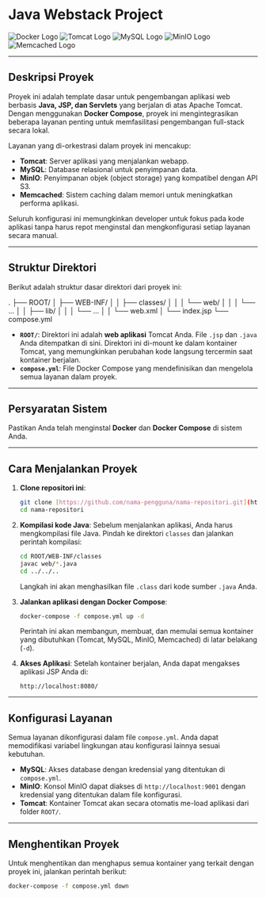 # Java Webstack Project

![Docker Logo](https://img.shields.io/badge/docker-%230db7ed.svg?style=for-the-badge&logo=docker&logoColor=white)
![Tomcat Logo](https://img.shields.io/badge/tomcat-%23F8DC75.svg?style=for-the-badge&logo=apache-tomcat&logoColor=black)
![MySQL Logo](https://img.shields.io/badge/mysql-%2300f.svg?style=for-the-badge&logo=mysql&logoColor=white)
![MinIO Logo](https://img.shields.io/badge/minio-%23ff504c.svg?style=for-the-badge&logo=minio&logoColor=white)
![Memcached Logo](https://img.shields.io/badge/memcached-%23000.svg?style=for-the-badge&logo=memcached&logoColor=white)

---

## Deskripsi Proyek

Proyek ini adalah template dasar untuk pengembangan aplikasi web berbasis **Java, JSP, dan Servlets** yang berjalan di atas Apache Tomcat. Dengan menggunakan **Docker Compose**, proyek ini mengintegrasikan beberapa layanan penting untuk memfasilitasi pengembangan full-stack secara lokal.

Layanan yang di-orkestrasi dalam proyek ini mencakup:
* **Tomcat**: Server aplikasi yang menjalankan webapp.
* **MySQL**: Database relasional untuk penyimpanan data.
* **MinIO**: Penyimpanan objek (object storage) yang kompatibel dengan API S3.
* **Memcached**: Sistem caching dalam memori untuk meningkatkan performa aplikasi.

Seluruh konfigurasi ini memungkinkan developer untuk fokus pada kode aplikasi tanpa harus repot menginstal dan mengkonfigurasi setiap layanan secara manual.

---

## Struktur Direktori

Berikut adalah struktur dasar direktori dari proyek ini:

.
├── ROOT/
│   ├── WEB-INF/
│   │   ├── classes/
│   │   │   └── web/
│   │   │       └── ...
│   │   ├── lib/
│   │   │   └── ...
│   │   └── web.xml
│   └── index.jsp
└── compose.yml


* **`ROOT/`**: Direktori ini adalah **web aplikasi** Tomcat Anda. File `.jsp` dan `.java` Anda ditempatkan di sini. Direktori ini di-mount ke dalam kontainer Tomcat, yang memungkinkan perubahan kode langsung tercermin saat kontainer berjalan.
* **`compose.yml`**: File Docker Compose yang mendefinisikan dan mengelola semua layanan dalam proyek.

---

## Persyaratan Sistem

Pastikan Anda telah menginstal **Docker** dan **Docker Compose** di sistem Anda.

---

## Cara Menjalankan Proyek

1.  **Clone repositori ini**:
    ```bash
    git clone [https://github.com/nama-pengguna/nama-repositori.git](https://github.com/nama-pengguna/nama-repositori.git)
    cd nama-repositori
    ```

2.  **Kompilasi kode Java**:
    Sebelum menjalankan aplikasi, Anda harus mengkompilasi file Java. Pindah ke direktori `classes` dan jalankan perintah kompilasi:
    ```bash
    cd ROOT/WEB-INF/classes
    javac web/*.java
    cd ../../..
    ```
    Langkah ini akan menghasilkan file `.class` dari kode sumber `.java` Anda.

3.  **Jalankan aplikasi dengan Docker Compose**:
    ```bash
    docker-compose -f compose.yml up -d
    ```
    Perintah ini akan membangun, membuat, dan memulai semua kontainer yang dibutuhkan (Tomcat, MySQL, MinIO, Memcached) di latar belakang (`-d`).

4.  **Akses Aplikasi**:
    Setelah kontainer berjalan, Anda dapat mengakses aplikasi JSP Anda di:
    ```
    http://localhost:8080/
    ```

---

## Konfigurasi Layanan

Semua layanan dikonfigurasi dalam file `compose.yml`. Anda dapat memodifikasi variabel lingkungan atau konfigurasi lainnya sesuai kebutuhan.

* **MySQL**: Akses database dengan kredensial yang ditentukan di `compose.yml`.
* **MinIO**: Konsol MinIO dapat diakses di `http://localhost:9001` dengan kredensial yang ditentukan dalam file konfigurasi.
* **Tomcat**: Kontainer Tomcat akan secara otomatis me-load aplikasi dari folder `ROOT/`.

---

## Menghentikan Proyek

Untuk menghentikan dan menghapus semua kontainer yang terkait dengan proyek ini, jalankan perintah berikut:

```bash
docker-compose -f compose.yml down